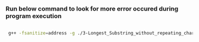 ### Run below command to look for more error occured during program execution

```bash

 g++ -fsanitize=address -g ./3-Longest_Substring_without_repeating_characters.cpp -o out

 ```